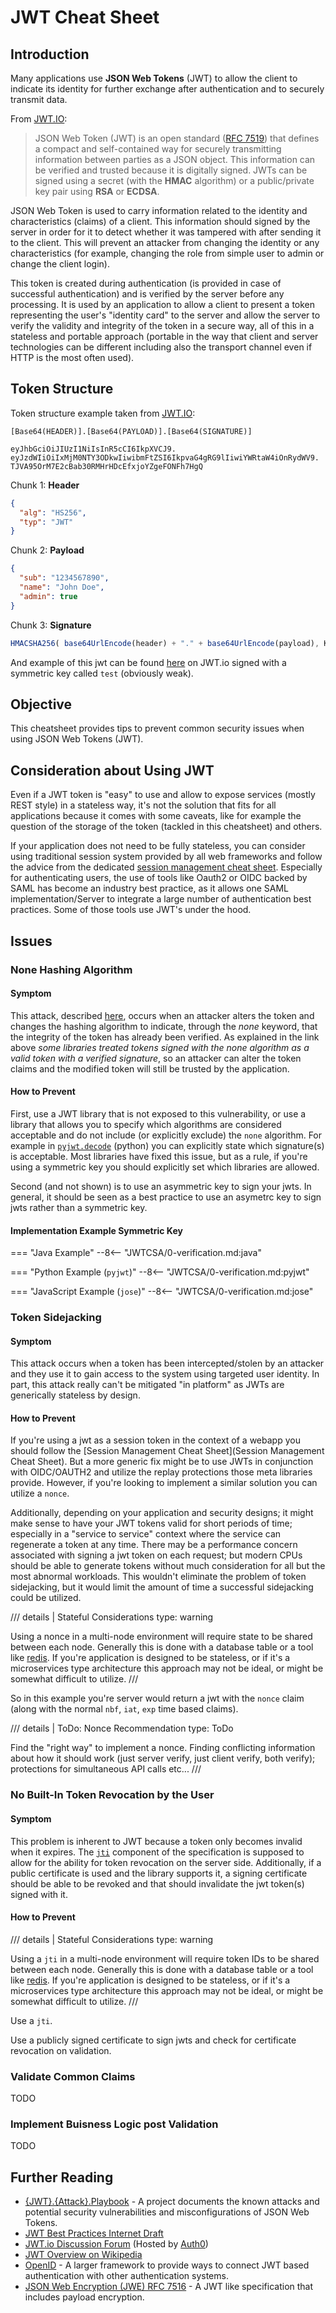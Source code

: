 # JWT Cheat Sheet

## Introduction

Many applications use **JSON Web Tokens** (JWT) to allow the client to indicate its identity for further exchange after
 authentication and to securely transmit data.

From [JWT.IO](https://jwt.io/introduction):

> JSON Web Token (JWT) is an open standard ([RFC 7519](https://tools.ietf.org/html/rfc7519)) that defines a compact and
> self-contained way for securely transmitting information between parties as a JSON object. This information can be
> verified and trusted because it is digitally signed. JWTs can be signed using a secret (with the **HMAC** algorithm)
> or a public/private key pair using **RSA** or **ECDSA**.

JSON Web Token is used to carry information related to the identity and characteristics (claims) of a client. This
 information should signed by the server in order for it to detect whether it was tampered with after sending it to the
 client. This will prevent an attacker from changing the identity or any characteristics (for example, changing the role
 from simple user to admin or change the client login).

This token is created during authentication (is provided in case of successful authentication) and is verified by the
 server before any processing. It is used by an application to allow a client to present a token representing the user's
 "identity card" to the server and allow the server to verify the validity and integrity of the token in a secure way,
 all of this in a stateless and portable approach (portable in the way that client and server technologies can be
 different including also the transport channel even if HTTP is the most often used).

## Token Structure

Token structure example taken from [JWT.IO](https://jwt.io/#debugger):

`[Base64(HEADER)].[Base64(PAYLOAD)].[Base64(SIGNATURE)]`

```text
eyJhbGciOiJIUzI1NiIsInR5cCI6IkpXVCJ9.
eyJzdWIiOiIxMjM0NTY3ODkwIiwibmFtZSI6IkpvaG4gRG9lIiwiYWRtaW4iOnRydWV9.
TJVA95OrM7E2cBab30RMHrHDcEfxjoYZgeFONFh7HgQ
```

Chunk 1: **Header**

```json
{
  "alg": "HS256",
  "typ": "JWT"
}
```

Chunk 2: **Payload**

```json
{
  "sub": "1234567890",
  "name": "John Doe",
  "admin": true
}
```

Chunk 3: **Signature**

```javascript
HMACSHA256( base64UrlEncode(header) + "." + base64UrlEncode(payload), KEY )
```

And example of this jwt can be found [here](https://jwt.io/) on JWT.io signed with a symmetric key called `test` (obviously
 weak).

## Objective

This cheatsheet provides tips to prevent common security issues when using JSON Web Tokens (JWT).

## Consideration about Using JWT

Even if a JWT token is "easy" to use and allow to expose services (mostly REST style) in a stateless way, it's not the
 solution that fits for all applications because it comes with some caveats, like for example the question of the
 storage of the token (tackled in this cheatsheet) and others.

If your application does not need to be fully stateless, you can consider using traditional session system provided by
 all web frameworks and follow the advice from the dedicated [session management cheat sheet](Session_Management_Cheat_Sheet.md).
 Especially for authenticating users, the use of tools like Oauth2 or OIDC backed by SAML has become an industry best
 practice, as it allows one SAML implementation/Server to integrate a large number of authentication best practices.
 Some of those tools use JWT's under the hood.

## Issues

### None Hashing Algorithm

#### Symptom

This attack, described [here](https://auth0.com/blog/critical-vulnerabilities-in-json-web-token-libraries/), occurs
 when an attacker alters the token and changes the hashing algorithm to indicate, through the *none* keyword, that the
 integrity of the token has already been verified. As explained in the link above *some libraries treated tokens signed
 with the none algorithm as a valid token with a verified signature*, so an attacker can alter the token claims and
 the modified token will still be trusted by the application.

#### How to Prevent

First, use a JWT library that is not exposed to this vulnerability, or use a library that allows you to specify which
 algorithms are considered acceptable and do not include (or explicitly exclude) the `none` algorithm. For example in
 [`pyjwt.decode`](https://pyjwt.readthedocs.io/en/stable/api.html#jwt.decode) (python) you can explicitly state which
 signature(s) is acceptable. Most libraries have fixed this issue, but as a rule, if you're using a symmetric key you
should explicitly set which libraries are allowed.

Second (and not shown) is to use an asymmetric key to sign your jwts. In general, it should be seen as a best practice
 to use an asymetrc key to sign jwts rather than a symmetric key.

#### Implementation Example Symmetric Key

=== "Java Example"
    --8<-- "JWTCSA/0-verification.md:java"

=== "Python Example (`pyjwt`)"
    --8<-- "JWTCSA/0-verification.md:pyjwt"

=== "JavaScript Example (`jose`)"
    --8<-- "JWTCSA/0-verification.md:jose"

### Token Sidejacking

#### Symptom

This attack occurs when a token has been intercepted/stolen by an attacker and they use it to gain access to the system
 using targeted user identity. In part, this attack really can't be mitigated "in platform" as JWTs are generically stateless
 by design.

#### How to Prevent

If you're using a jwt as a session token in the context of a webapp you should follow the
 [Session Management Cheat Sheet](Session Management Cheat Sheet). But a more generic fix might be to use JWTs in conjunction
 with OIDC/OAUTH2 and utilize the replay protections those meta libraries provide. However, if you're looking to implement
 a similar solution you can utilize a `nonce`.

Additionally, depending on your application and security designs; it might make sense to have your JWT tokens valid for
 short periods of time; especially in a "service to service" context where the service can regenerate a token at any time.
 There may be a performance concern associated with signing a jwt token on each request; but modern CPUs should be able to
 generate tokens without much consideration for all but the most abnormal workloads. This wouldn't eliminate the problem
 of token sidejacking, but it would limit the amount of time a successful sidejacking could be utilized.

/// details | Stateful Considerations
    type: warning

Using a nonce in a multi-node environment will require state to be shared between each node. Generally this is done with
 a database table or a tool like [redis](https://redis.io/). If you're application is designed to be stateless, or if it's
 a microservices type architecture this approach may not be ideal, or might be somewhat difficult to utilize.
///

So in this example you're server would return a jwt with the `nonce` claim (along with the normal `nbf`,
 `iat`, `exp` time based claims).

/// details | ToDo: Nonce Recommendation
    type: ToDo

Find the "right way" to implement a nonce. Finding conflicting information about how it should work (just server verify,
 just client verify, both verify); protections for simultaneous API calls etc...
///

### No Built-In Token Revocation by the User

#### Symptom

This problem is inherent to JWT because a token only becomes invalid when it expires. The
 [`jti`](https://www.rfc-editor.org/rfc/rfc7519#section-4.1.7) component of the specification is supposed to allow for the
 ability for token revocation on the server side. Additionally, if a public certificate is used and the library supports it,
 a signing certificate should be able to be revoked  and that should invalidate the jwt token(s) signed with it.

#### How to Prevent

/// details | Stateful Considerations
type: warning

Using a `jti` in a multi-node environment will require token IDs to be shared between each node. Generally this is done
 with a database table or a tool like [redis](https://redis.io/). If you're application is designed to be stateless, or
 if it's a microservices type architecture this approach may not be ideal, or might be somewhat difficult to utilize.
///

Use a `jti`.

Use a publicly signed certificate to sign jwts and check for certificate revocation on validation.

### Validate Common Claims

TODO

### Implement Buisness Logic post Validation

TODO

## Further Reading

- [{JWT}.{Attack}.Playbook](https://github.com/ticarpi/jwt_tool/wiki) - A project documents the known attacks and potential security vulnerabilities and misconfigurations of JSON Web Tokens.
- [JWT Best Practices Internet Draft](https://datatracker.ietf.org/doc/draft-ietf-oauth-jwt-bcp/)
- [JWT.io Discussion Forum](https://community.auth0.com/c/jwt/8) (Hosted by [Auth0](https://auth0.com/))
- [JWT Overview on Wikipedia](https://en.wikipedia.org/wiki/JSON_Web_Token)
- [OpenID](https://openid.net/) - A larger framework to provide ways to connect JWT based authentication with other authentication
  systems.
- [JSON Web Encryption (JWE) RFC 7516](https://datatracker.ietf.org/doc/html/rfc7516) - A JWT like specification that includes
  payload encryption.
